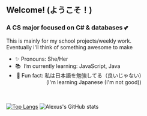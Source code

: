 ## Welcome! (ようこそ！)

### A CS major focused on C# & databases 💕
This is mainly for my school projects/weekly work. 
<br>Eventually i'll think of something awesome to make
- ✨ Pronouns: She/Her
- 📚 &nbsp;I’m currently learning: JavaScript, Java
- &nbsp;🎈 Fun fact: 私は日本語を勉強してる（良いじゃない）
<br>&nbsp;&nbsp;&nbsp;&nbsp;&nbsp;&nbsp;&nbsp;&nbsp;&nbsp;&nbsp;&nbsp;&nbsp;&nbsp;&nbsp;&nbsp;&nbsp;&nbsp;&nbsp;&nbsp;&nbsp;&nbsp;(I'm learning Japanese (I'm not good))


<br><br>
[![Top Langs](https://github-readme-stats.vercel.app/api/top-langs/?username=otakubuns&layout=compact&theme=dracula)](https://github.com/anuraghazra/github-readme-stats)
![Alexus's GitHub stats](https://github-readme-stats.vercel.app/api?username=otakubuns&theme=dracula&show_icons=true&count_private=true&hide_rank=true&hide=stars,issues,prs)
